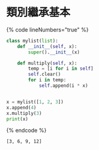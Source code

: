 # 類別繼承基本

{% code lineNumbers="true" %}
```python
class mylist(list):
    def __init__(self, x):
        super().__init__(x)

    def multiply(self, x):
        temp = [i for i in self]
        self.clear()
        for i in temp:
            self.append(i * x)


x = mylist([1, 2, 3])
x.append(4)
x.multiply(3)
print(x)
```
{% endcode %}

```
[3, 6, 9, 12]
```
